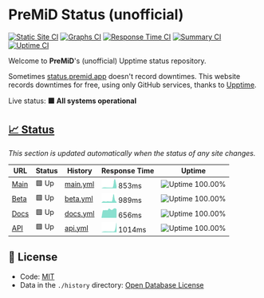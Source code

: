 # PreMiD Status (unofficial)

[![Static Site CI](https://github.com/Hans5958/PreMiD-Upptime/workflows/Static%20Site%20CI/badge.svg)](https://github.com/Hans5958/PreMiD-Upptime/actions?query=workflow%3A%22Static+Site+CI%22)
[![Graphs CI](https://github.com/Hans5958/PreMiD-Upptime/workflows/Graphs%20CI/badge.svg)](https://github.com/Hans5958/PreMiD-Upptime/actions?query=workflow%3A%22Graphs+CI%22)
[![Response Time CI](https://github.com/Hans5958/PreMiD-Upptime/workflows/Response%20Time%20CI/badge.svg)](https://github.com/Hans5958/PreMiD-Upptime/actions?query=workflow%3A%22Response+Time+CI%22)
[![Summary CI](https://github.com/Hans5958/PreMiD-Upptime/workflows/Summary%20CI/badge.svg)](https://github.com/Hans5958/PreMiD-Upptime/actions?query=workflow%3A%22Summary+CI%22)
[![Uptime CI](https://github.com/Hans5958/PreMiD-Upptime/workflows/Uptime%20CI/badge.svg)](https://github.com/Hans5958/PreMiD-Upptime/actions?query=workflow%3A%22Uptime+CI%22)

Welcome to **PreMiD**'s (unofficial) Upptime status repository.

Sometimes [status.premid.app](https://status.premid.app) doesn't record downtimes. This website records downtimes for free, using only GitHub services, thanks to [Upptime](https://github.com/koj-co/upptime).

Live status: <!--live status--> **🟩 All systems operational**

## [📈 Status](https://premid-upptime.netlify.app/)

_This section is updated automatically when the status of any site changes._

<!--start: status pages-->

| URL | Status | History | Response Time | Uptime |
| --- | ------ | ------- | ------------- | ------ |
| [Main](https://premid.app) | 🟩 Up | [main.yml](https://github.com/Hans5958/PreMiD-Upptime/commits/master/history/main.yml) | <img alt="Response time graph" src="./graphs/main.png" height="20"> 853ms | ![Uptime 100.00%](https://img.shields.io/endpoint?url=https%3A%2F%2Fraw.githubusercontent.com%2FHans5958%2FPreMiD-Upptime%2Fmaster%2Fapi%2Fmain%2Fuptime.json)
| [Beta](https://beta.premid.app) | 🟩 Up | [beta.yml](https://github.com/Hans5958/PreMiD-Upptime/commits/master/history/beta.yml) | <img alt="Response time graph" src="./graphs/beta.png" height="20"> 989ms | ![Uptime 100.00%](https://img.shields.io/endpoint?url=https%3A%2F%2Fraw.githubusercontent.com%2FHans5958%2FPreMiD-Upptime%2Fmaster%2Fapi%2Fbeta%2Fuptime.json)
| [Docs](https://docs.premid.app) | 🟩 Up | [docs.yml](https://github.com/Hans5958/PreMiD-Upptime/commits/master/history/docs.yml) | <img alt="Response time graph" src="./graphs/docs.png" height="20"> 656ms | ![Uptime 100.00%](https://img.shields.io/endpoint?url=https%3A%2F%2Fraw.githubusercontent.com%2FHans5958%2FPreMiD-Upptime%2Fmaster%2Fapi%2Fdocs%2Fuptime.json)
| [API](https://api.premid.app) | 🟩 Up | [api.yml](https://github.com/Hans5958/PreMiD-Upptime/commits/master/history/api.yml) | <img alt="Response time graph" src="./graphs/api.png" height="20"> 1014ms | ![Uptime 100.00%](https://img.shields.io/endpoint?url=https%3A%2F%2Fraw.githubusercontent.com%2FHans5958%2FPreMiD-Upptime%2Fmaster%2Fapi%2Fapi%2Fuptime.json)

<!--end: status pages-->

## 📄 License

- Code: [MIT](./LICENSE)
- Data in the `./history` directory: [Open Database License](https://opendatacommons.org/licenses/odbl/1-0/)
